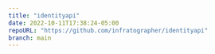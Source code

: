 ```yaml
---
title: "identityapi"
date: 2022-10-11T17:38:24-05:00
repoURL: "https://github.com/infratographer/identityapi"
branch: main
---
```

